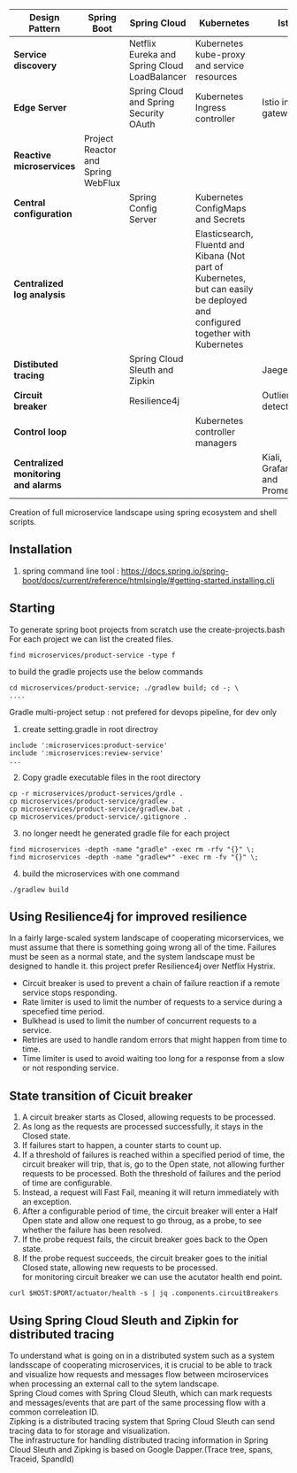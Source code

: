 
|Design Pattern | Spring Boot | Spring Cloud | Kubernetes |Istio |
|---------------|-------------|--------------|------------|------|
|<b>Service discovery</b>||Netflix Eureka and Spring Cloud LoadBalancer|Kubernetes kube-proxy and service resources||
|<b>Edge Server</b>||Spring Cloud and Spring Security OAuth| Kubernetes Ingress controller|Istio ingress gateway|
|<b>Reactive microservices</b>|Project Reactor and Spring WebFlux||||
|<b>Central configuration</b>||Spring Config Server|Kubernetes ConfigMaps and Secrets||
|<b>Centralized log analysis</b>|||Elasticsearch, Fluentd and Kibana (Not part of Kubernetes, but can easily be deployed and configured together with Kubernetes||
|<b>Distibuted tracing</b>||Spring Cloud Sleuth and Zipkin||Jaeger|
|<b>Circuit breaker</b>||Resilience4j||Outlier detection|
|<b>Control loop</b>|||Kubernetes controller managers||
|<b>Centralized monitoring and alarms</b>||||Kiali, Grafana and Prometheus|


Creation of full microservice landscape using spring ecosystem and shell scripts.

Installation  
------------   
1. spring command line tool : https://docs.spring.io/spring-boot/docs/current/reference/htmlsingle/#getting-started.installing.cli  


Starting  
--------  
To generate spring boot projects from scratch use the create-projects.bash  
For each project we can list the created files.  
```  
find microservices/product-service -type f   
```

to build the gradle projects use the below commands  
```
cd microservices/product-service; ./gradlew build; cd -; \
....  
```  

Gradle multi-project setup : not prefered for devops pipeline, for dev only  
1. create setting.gradle in root directroy  
```
include ':microservices:product-service'
include ':microservices:review-service'
...
```
2. Copy gradle executable files in the root directory
```
cp -r microservices/product-services/grdle .
cp microservices/product-service/gradlew .
cp microservices/product-service/gradlew.bat .
cp microservices/product-service/.gitignore .
```
3. no longer needt he generated gradle file for each project
```
find microservices -depth -name "gradle" -exec rm -rfv "{}" \;
find microservices -depth -name "gradlew*" -exec rm -fv "{}" \;
```
4. build the microservices with one command  
```
./gradlew build
```


Using Resilience4j for improved resilience    
------------------------------------------   
In a fairly large-scaled system landscape of cooperating micorservices, we must assume that there is something going wrong all of the time. Failures must be seen as a normal state, and the system landscape must be designed to handle it.  this project prefer Resilience4j over Netflix Hystrix.
* Circuit breaker is used to prevent a chain of failure reaction if a remote service stops responding. 
* Rate limiter is used to limit the number of requests to a service during a specefied time period.  
* Bulkhead is used to limit the number of concurrent requests to a service.  
* Retries are used to handle random errors that might happen from time to time.  
* Time limiter is used to avoid waiting too long for a response from a slow or not responding service.   

State transition of Cicuit breaker   
----------------------------------  
1. A circuit breaker starts as Closed, allowing requests to be processed.  
2. As long as the requests are processed successfully, it stays in the Closed state.  
3. If failures start to happen, a counter starts to count up.  
4. If a threshold of failures is reached within a specified period of time, the circuit breaker will trip, that is, go to the Open state, not allowing further requests to be processed. Both the threshold of failures and the period of time are configurable.  
5. Instead, a request will Fast Fail, meaning it will return immediately with an exception. 
6. After a configurable period of time, the circuit breaker will enter a Half Open state and allow one request to go throug, as a probe, to see whether the failure has been resolved.  
7. If the probe request fails, the circuit breaker goes back to the Open state. 
8. If the probe request succeeds, the circuit breaker goes to the initial Closed state, allowing new requests to be processed.  
for monitoring circuit breaker we can use the acutator health end point. 
```
curl $HOST:$PORT/actuator/health -s | jq .components.circuitBreakers  
```


Using Spring Cloud Sleuth and Zipkin for distributed tracing  
------------------------------------------------------------  
To understand what is going on in a distributed system such as a system landsscape of cooperating microservices, it is crucial to be able to track and visualize how requests and messages flow between mciroservices when processing an external call to the sytem landscape.  
Spring Cloud comes with Spring Cloud Sleuth, which can mark requests and messages/events that are part of the same processing flow with a common correleation ID.  
Zipking is a distributed tracing system that Spring Cloud Sleuth can send tracing data to for storage and visualization.  
The infrastructure for handling distributed tracing information in Spring Cloud Sleuth and Zipking is based on Google Dapper.(Trace tree, spans, Traceid, SpandId)

   
